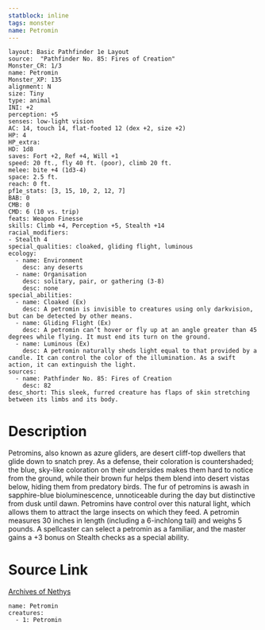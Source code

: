 ```yaml
---
statblock: inline
tags: monster
name: Petromin
---
```

```statblock
layout: Basic Pathfinder 1e Layout
source:  "Pathfinder No. 85: Fires of Creation"
Monster_CR: 1/3
name: Petromin
Monster_XP: 135
alignment: N
size: Tiny
type: animal
INI: +2
perception: +5
senses: low-light vision
AC: 14, touch 14, flat-footed 12 (dex +2, size +2)
HP: 4
HP_extra: 
HD: 1d8
saves: Fort +2, Ref +4, Will +1
speed: 20 ft., fly 40 ft. (poor), climb 20 ft.
melee: bite +4 (1d3-4)
space: 2.5 ft.
reach: 0 ft.
pf1e_stats: [3, 15, 10, 2, 12, 7]
BAB: 0
CMB: 0
CMD: 6 (10 vs. trip)
feats: Weapon Finesse
skills: Climb +4, Perception +5, Stealth +14
racial_modifiers:
- Stealth 4
special_qualities: cloaked, gliding flight, luminous
ecology:
  - name: Environment
    desc: any deserts
  - name: Organisation
    desc: solitary, pair, or gathering (3-8)
    desc: none
special_abilities:
  - name: Cloaked (Ex)
    desc: A petromin is invisible to creatures using only darkvision, but can be detected by other means.
  - name: Gliding Flight (Ex)
    desc: A petromin can’t hover or fly up at an angle greater than 45 degrees while flying. It must end its turn on the ground.
  - name: Luminous (Ex)
    desc: A petromin naturally sheds light equal to that provided by a candle. It can control the color of the illumination. As a swift action, it can extinguish the light.
sources:
  - name: Pathfinder No. 85: Fires of Creation
    desc: 82
desc_short: This sleek, furred creature has flaps of skin stretching between its limbs and its body.
```
# Description
Petromins, also known as azure gliders, are desert cliff-top dwellers that glide down to snatch prey. As a defense, their coloration is countershaded; the blue, sky-like coloration on their undersides makes them hard to notice from the ground, while their brown fur helps them blend into desert vistas below, hiding them from predatory birds. The fur of petromins is awash in sapphire-blue bioluminescence, unnoticeable during the day but distinctive from dusk until dawn. Petromins have control over this natural light, which allows them to attract the large insects on which they feed. A petromin measures 30 inches in length (including a 6-inchlong tail) and weighs 5 pounds. A spellcaster can select a petromin as a familiar, and the master gains a +3 bonus on Stealth checks as a special ability.
# Source Link
[Archives of Nethys](https://aonprd.com/MonsterDisplay.aspx?ItemName=Petromin)
```encounter-table
name: Petromin
creatures:
  - 1: Petromin
```
